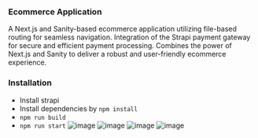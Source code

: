 ### Ecommerce Application 

A Next.js and Sanity-based ecommerce application utilizing file-based routing for seamless navigation.
Integration of the Strapi payment gateway for secure and efficient payment processing.
Combines the power of Next.js and Sanity to deliver a robust and user-friendly ecommerce experience.


### Installation 
  - Install strapi 
  - Install dependencies by ```npm install```
  - ```npm run build```
  - ```npm run start```
![image](https://github.com/MohishKhadse55/ecommerce-application/assets/97750399/907639b3-0661-4456-8004-503ee5aa0a99)
![image](https://github.com/MohishKhadse55/ecommerce-application/assets/97750399/676d407b-24f6-495c-8e13-fa602b4d48a0)
![image](https://github.com/MohishKhadse55/ecommerce-application/assets/97750399/8330196c-732e-43de-ba2d-47ff3091f80d)
![image](https://github.com/MohishKhadse55/ecommerce-application/assets/97750399/6cdd522c-f1a6-4ad2-bb96-f89e8151eb18)
